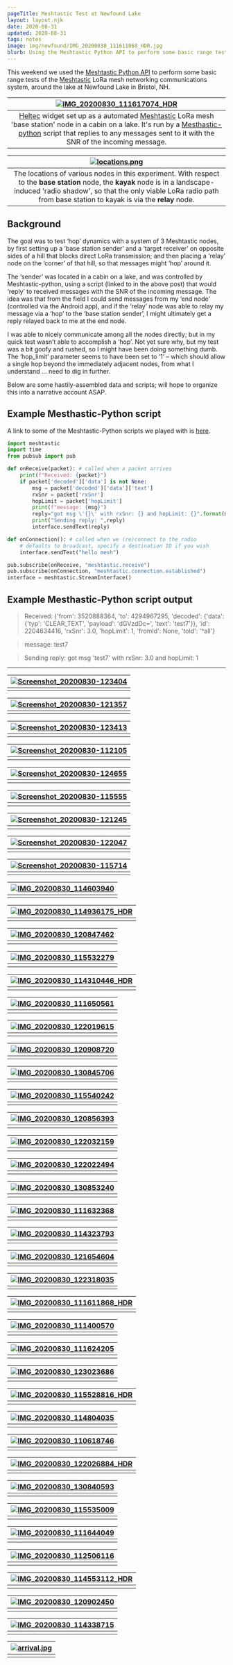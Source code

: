 ```yaml
---
pageTitle: Meshtastic Test at Newfound Lake
layout: layout.njk
date: 2020-08-31
updated: 2020-08-31
tags: notes
image: img/newfound/IMG_20200830_111611868_HDR.jpg
blurb: Using the Meshtastic Python API to perform some basic range tests of the Meshtastic system at Newfound Lake in Bristol, NH.
---
```


This weekend we used the [Meshtastic Python API](https://github.com/meshtastic/Meshtastic-python) to perform some basic range tests of the [Meshtastic](https://www.meshtastic.org/) LoRa mesh networking communications system, around the lake at Newfound Lake in Bristol, NH.   

|[ ![IMG_20200830_111617074_HDR](/img/newfound/IMG_20200830_111617074_HDR.jpg)](/img/newfound/IMG_20200830_111617074_HDR.jpg)|
|:--:|
| [Heltec](https://community.hiveeyes.org/t/heltec-wifi-lora-32/3125) widget set up as a automated [Meshtastic](https://www.meshtastic.org/) LoRa mesh 'base station' node in a cabin on a lake. It's run by a [Mesthastic-python](https://github.com/meshtastic/Meshtastic-python) script that replies to any messages sent to it with the SNR of the incoming message. |

|[ ![locations.png](/img/newfound/locations.png)](/img/newfound/locations.png)|
|:--:|
| The locations of various nodes in this experiment. With respect to the **base station** node, the **kayak** node is in a landscape-induced 'radio shadow', so that the only viable LoRa radio path from base station to kayak is via the **relay** node. |

## Background

The goal was to test ‘hop’ dynamics with a system of 3 Meshtastic nodes, by first setting up a ‘base station sender’ and a ‘target receiver’ on opposite sides of a hill that blocks direct LoRa transmission; and then placing a ‘relay’ node on the ‘corner’ of that hill, so that messages might ‘hop’ around it.

The ‘sender’ was located in a cabin on a lake, and was controlled by Meshtastic-python, using a script (linked to in the above post) that would ‘reply’ to received messages with the SNR of the incoming message. The idea was that from the field I could send messages from my ‘end node’ (controlled via the Android app), and if the ‘relay’ node was able to relay my message via a ‘hop’ to the ‘base station sender’, I might ultimately get a reply relayed back to me at the end node.

I was able to nicely communicate among all the nodes directly; but in my quick test wasn’t able to accomplish a ‘hop’. Not yet sure why, but my test was a bit goofy and rushed, so I might have been doing something dumb. The ‘hop_limit’ parameter seems to have been set to ‘1’ – which should allow a single hop beyond the immediately adjacent nodes, from what I understand ... need to dig in further.

Below are some hastily-assembled data and scripts; will hope to organize this into a narrative account ASAP.

## Example Mesthastic-Python script

A link to some of the Meshtastic-Python scripts we played with is [here](https://github.com/edgecollective/meshtastic-python-experiments). 

```python
import meshtastic
import time
from pubsub import pub

def onReceive(packet): # called when a packet arrives
    print(f"Received: {packet}")
    if packet['decoded']['data'] is not None:
        msg = packet['decoded']['data']['text']
        rxSnr = packet['rxSnr']
        hopLimit = packet['hopLimit']
        print(f"message: {msg}")
        reply="got msg \'{}\' with rxSnr: {} and hopLimit: {}".format(msg,rxSnr,hopLimit)
        print("Sending reply: ",reply)
        interface.sendText(reply)

def onConnection(): # called when we (re)connect to the radio
    # defaults to broadcast, specify a destination ID if you wish
    interface.sendText("hello mesh")

pub.subscribe(onReceive, "meshtastic.receive")
pub.subscribe(onConnection, "meshtastic.connection.established")
interface = meshtastic.StreamInterface()
```

## Example Mesthastic-Python script output

> Received: {'from': 3520888364, 'to': 4294967295, 'decoded': {'data': {'typ': 'CLEAR_TEXT', 'payload': 'dGVzdDc=', 'text': 'test7'}}, 'id': 2204634416, 'rxSnr': 3.0, 'hopLimit': 1, 'fromId': None, 'toId': '^all'}

> message: test7

> Sending reply:  got msg 'test7' with rxSnr: 3.0 and hopLimit: 1

---


|[ ![Screenshot_20200830-123404](/img/newfound/screen/Screenshot_20200830-123404.png)](/img/newfound/screen/Screenshot_20200830-123404.png)|
|:--:|
|  |


|[ ![Screenshot_20200830-121357](/img/newfound/screen/Screenshot_20200830-121357.png)](/img/newfound/screen/Screenshot_20200830-121357.png)|
|:--:|
|  |


|[ ![Screenshot_20200830-123413](/img/newfound/screen/Screenshot_20200830-123413.png)](/img/newfound/screen/Screenshot_20200830-123413.png)|
|:--:|
|  |


|[ ![Screenshot_20200830-112105](/img/newfound/screen/Screenshot_20200830-112105.png)](/img/newfound/screen/Screenshot_20200830-112105.png)|
|:--:|
|  |


|[ ![Screenshot_20200830-124655](/img/newfound/screen/Screenshot_20200830-124655.png)](/img/newfound/screen/Screenshot_20200830-124655.png)|
|:--:|
|  |


|[ ![Screenshot_20200830-115555](/img/newfound/screen/Screenshot_20200830-115555.png)](/img/newfound/screen/Screenshot_20200830-115555.png)|
|:--:|
|  |


|[ ![Screenshot_20200830-121245](/img/newfound/screen/Screenshot_20200830-121245.png)](/img/newfound/screen/Screenshot_20200830-121245.png)|
|:--:|
|  |


|[ ![Screenshot_20200830-122047](/img/newfound/screen/Screenshot_20200830-122047.png)](/img/newfound/screen/Screenshot_20200830-122047.png)|
|:--:|
|  |


|[ ![Screenshot_20200830-115714](/img/newfound/screen/Screenshot_20200830-115714.png)](/img/newfound/screen/Screenshot_20200830-115714.png)|
|:--:|
|  |

|[ ![IMG_20200830_114603940](/img/newfound/IMG_20200830_114603940.jpg)](/img/newfound/IMG_20200830_114603940.jpg)|
|:--:|
|  |


|[ ![IMG_20200830_114936175_HDR](/img/newfound/IMG_20200830_114936175_HDR.jpg)](/img/newfound/IMG_20200830_114936175_HDR.jpg)|
|:--:|
|  |


|[ ![IMG_20200830_120847462](/img/newfound/IMG_20200830_120847462.jpg)](/img/newfound/IMG_20200830_120847462.jpg)|
|:--:|
|  |


|[ ![IMG_20200830_115532279](/img/newfound/IMG_20200830_115532279.jpg)](/img/newfound/IMG_20200830_115532279.jpg)|
|:--:|
|  |


|[ ![IMG_20200830_114310446_HDR](/img/newfound/IMG_20200830_114310446_HDR.jpg)](/img/newfound/IMG_20200830_114310446_HDR.jpg)|
|:--:|
|  |


|[ ![IMG_20200830_111650561](/img/newfound/IMG_20200830_111650561.jpg)](/img/newfound/IMG_20200830_111650561.jpg)|
|:--:|
|  |


|[ ![IMG_20200830_122019615](/img/newfound/IMG_20200830_122019615.jpg)](/img/newfound/IMG_20200830_122019615.jpg)|
|:--:|
|  |


|[ ![IMG_20200830_120908720](/img/newfound/IMG_20200830_120908720.jpg)](/img/newfound/IMG_20200830_120908720.jpg)|
|:--:|
|  |


|[ ![IMG_20200830_130845706](/img/newfound/IMG_20200830_130845706.jpg)](/img/newfound/IMG_20200830_130845706.jpg)|
|:--:|
|  |


|[ ![IMG_20200830_115540242](/img/newfound/IMG_20200830_115540242.jpg)](/img/newfound/IMG_20200830_115540242.jpg)|
|:--:|
|  |


|[ ![IMG_20200830_120856393](/img/newfound/IMG_20200830_120856393.jpg)](/img/newfound/IMG_20200830_120856393.jpg)|
|:--:|
|  |


|[ ![IMG_20200830_122032159](/img/newfound/IMG_20200830_122032159.jpg)](/img/newfound/IMG_20200830_122032159.jpg)|
|:--:|
|  |


|[ ![IMG_20200830_122022494](/img/newfound/IMG_20200830_122022494.jpg)](/img/newfound/IMG_20200830_122022494.jpg)|
|:--:|
|  |


|[ ![IMG_20200830_130853240](/img/newfound/IMG_20200830_130853240.jpg)](/img/newfound/IMG_20200830_130853240.jpg)|
|:--:|
|  |


|[ ![IMG_20200830_111632368](/img/newfound/IMG_20200830_111632368.jpg)](/img/newfound/IMG_20200830_111632368.jpg)|
|:--:|
|  |


|[ ![IMG_20200830_114323793](/img/newfound/IMG_20200830_114323793.jpg)](/img/newfound/IMG_20200830_114323793.jpg)|
|:--:|
|  |


|[ ![IMG_20200830_121654604](/img/newfound/IMG_20200830_121654604.jpg)](/img/newfound/IMG_20200830_121654604.jpg)|
|:--:|
|  |


|[ ![IMG_20200830_122318035](/img/newfound/IMG_20200830_122318035.jpg)](/img/newfound/IMG_20200830_122318035.jpg)|
|:--:|
|  |


|[ ![IMG_20200830_111611868_HDR](/img/newfound/IMG_20200830_111611868_HDR.jpg)](/img/newfound/IMG_20200830_111611868_HDR.jpg)|
|:--:|
|  |


|[ ![IMG_20200830_111400570](/img/newfound/IMG_20200830_111400570.jpg)](/img/newfound/IMG_20200830_111400570.jpg)|
|:--:|
|  |


|[ ![IMG_20200830_111624205](/img/newfound/IMG_20200830_111624205.jpg)](/img/newfound/IMG_20200830_111624205.jpg)|
|:--:|
|  |


|[ ![IMG_20200830_123023686](/img/newfound/IMG_20200830_123023686.jpg)](/img/newfound/IMG_20200830_123023686.jpg)|
|:--:|
|  |


|[ ![IMG_20200830_115528816_HDR](/img/newfound/IMG_20200830_115528816_HDR.jpg)](/img/newfound/IMG_20200830_115528816_HDR.jpg)|
|:--:|
|  |


|[ ![IMG_20200830_114804035](/img/newfound/IMG_20200830_114804035.jpg)](/img/newfound/IMG_20200830_114804035.jpg)|
|:--:|
|  |


|[ ![IMG_20200830_110618746](/img/newfound/IMG_20200830_110618746.jpg)](/img/newfound/IMG_20200830_110618746.jpg)|
|:--:|
|  |


|[ ![IMG_20200830_122026884_HDR](/img/newfound/IMG_20200830_122026884_HDR.jpg)](/img/newfound/IMG_20200830_122026884_HDR.jpg)|
|:--:|
|  |


|[ ![IMG_20200830_130840593](/img/newfound/IMG_20200830_130840593.jpg)](/img/newfound/IMG_20200830_130840593.jpg)|
|:--:|
|  |


|[ ![IMG_20200830_115535009](/img/newfound/IMG_20200830_115535009.jpg)](/img/newfound/IMG_20200830_115535009.jpg)|
|:--:|
|  |


|[ ![IMG_20200830_111644049](/img/newfound/IMG_20200830_111644049.jpg)](/img/newfound/IMG_20200830_111644049.jpg)|
|:--:|
|  |


|[ ![IMG_20200830_112506116](/img/newfound/IMG_20200830_112506116.jpg)](/img/newfound/IMG_20200830_112506116.jpg)|
|:--:|
|  |


|[ ![IMG_20200830_114553112_HDR](/img/newfound/IMG_20200830_114553112_HDR.jpg)](/img/newfound/IMG_20200830_114553112_HDR.jpg)|
|:--:|
|  |


|[ ![IMG_20200830_120902450](/img/newfound/IMG_20200830_120902450.jpg)](/img/newfound/IMG_20200830_120902450.jpg)|
|:--:|
|  |


|[ ![IMG_20200830_114338715](/img/newfound/IMG_20200830_114338715.jpg)](/img/newfound/IMG_20200830_114338715.jpg)|
|:--:|
|  |

|[ ![arrival.jpg](/img/newfound/arrival.jpg)](/img/newfound/arrival.jpg)|
|:--:|
|  |


